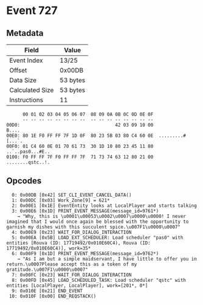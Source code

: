 # Event 727

## Metadata

| Field           | Value    |
|-----------------|----------|
| Event Index     | 13/25    |
| Offset          | 0x00DB   |
| Data Size       | 53 bytes |
| Calculated Size | 53 bytes |
| Instructions    | 11       |

```
      00 01 02 03 04 05 06 07  08 09 0A 0B 0C 0D 0E 0F
      -- -- -- -- -- -- -- --  -- -- -- -- -- -- -- --
00D0:                                   42 03 09 10 00             B....
00E0: 80 1E F0 FF FF 7F 1D 0F  80 23 5B 03 80 C4 60 0E  .........#[...`.
00F0: 01 C4 60 0E 01 70 61 73  30 1D 10 80 23 45 11 80  ..`..pas0...#E..
0100: F0 FF FF 7F F0 FF FF 7F  71 73 74 63 12 80 21 00  ........qstc..!.
```

## Opcodes

```
  0: 0x00DB [0x42] SET_CLI_EVENT_CANCEL_DATA()
  1: 0x00DC [0x03] Work_Zone[9] = 621*
  2: 0x00E1 [0x1E] EventEntity looks at LocalPlayer and starts talking
  3: 0x00E6 [0x1D] PRINT_EVENT_MESSAGE(message_id=9761*)
    → "Why, this is \u0001\u00053\u0002\u0007\u0000\u0000! I never imagined that I would once again be blessed with the opportunity to garnish my dishes with this succulent spice.\u007F1\u0000\u0007"
  4: 0x00E9 [0x23] WAIT_FOR_DIALOG_INTERACTION
  5: 0x00EA [0x5B] LOAD_EXT_SCHEDULER: Load scheduler "pas0" with entities [Rouva (ID: 17719492/0x010E60C4), Rouva (ID: 17719492/0x010E60C4)], work=35*
  6: 0x00F9 [0x1D] PRINT_EVENT_MESSAGE(message_id=9762*)
    → "As I am but a simple maidservant, I have little to offer you in return.\u0007Please accept this as a token of my gratitude.\u007F1\u0000\u0007"
  7: 0x00FC [0x23] WAIT_FOR_DIALOG_INTERACTION
  8: 0x00FD [0x45] LOAD_SCHEDULED_TASK: Load scheduler "qstc" with entities [LocalPlayer, LocalPlayer], work=[201*, 0*]
  9: 0x010E [0x21] END_EVENT
 10: 0x010F [0x00] END_REQSTACK()
```
